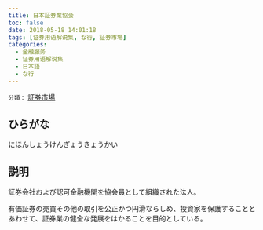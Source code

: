 ```yaml
---
title: 日本証券業協会
toc: false
date: 2018-05-18 14:01:18
tags: [证券用语解说集, な行, 証券市場]
categories:
  - 金融服务
  - 证券用语解说集
  - 日本語
  - な行
---
```


`分類：` [証券市場](/tags/証券市場/)

## ひらがな

にほんしょうけんぎょうきょうかい

## 説明

証券会社および認可金融機関を協会員として組織された法人。

有価証券の売買その他の取引を公正かつ円滑ならしめ、投資家を保護することとあわせて、証券業の健全な発展をはかることを目的としている。
